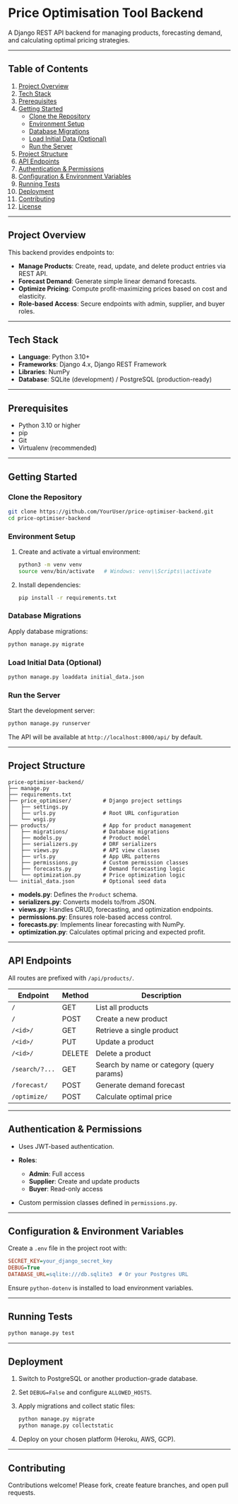 # Price Optimisation Tool Backend

A Django REST API backend for managing products, forecasting demand, and calculating optimal pricing strategies.

---

## Table of Contents
1. [Project Overview](#project-overview)
2. [Tech Stack](#tech-stack)
3. [Prerequisites](#prerequisites)
4. [Getting Started](#getting-started)
   - [Clone the Repository](#clone-the-repository)
   - [Environment Setup](#environment-setup)
   - [Database Migrations](#database-migrations)
   - [Load Initial Data (Optional)](#load-initial-data-optional)
   - [Run the Server](#run-the-server)
5. [Project Structure](#project-structure)
6. [API Endpoints](#api-endpoints)
7. [Authentication & Permissions](#authentication--permissions)
8. [Configuration & Environment Variables](#configuration--environment-variables)
9. [Running Tests](#running-tests)
10. [Deployment](#deployment)
11. [Contributing](#contributing)
12. [License](#license)

---

## Project Overview
This backend provides endpoints to:
- **Manage Products**: Create, read, update, and delete product entries via REST API.
- **Forecast Demand**: Generate simple linear demand forecasts.
- **Optimize Pricing**: Compute profit-maximizing prices based on cost and elasticity.
- **Role-based Access**: Secure endpoints with admin, supplier, and buyer roles.

---

## Tech Stack
- **Language**: Python 3.10+
- **Frameworks**: Django 4.x, Django REST Framework
- **Libraries**: NumPy
- **Database**: SQLite (development) / PostgreSQL (production-ready)

---

## Prerequisites
- Python 3.10 or higher
- pip
- Git
- Virtualenv (recommended)

---

## Getting Started

### Clone the Repository
```bash
git clone https://github.com/YourUser/price-optimiser-backend.git
cd price-optimiser-backend
```

### Environment Setup

1. Create and activate a virtual environment:

   ```bash
   python3 -m venv venv
   source venv/bin/activate   # Windows: venv\\Scripts\\activate
   ```
2. Install dependencies:

   ```bash
   pip install -r requirements.txt
   ```

### Database Migrations

Apply database migrations:

```bash
python manage.py migrate
```

### Load Initial Data (Optional)

```bash
python manage.py loaddata initial_data.json
```

### Run the Server

Start the development server:

```bash
python manage.py runserver
```

The API will be available at `http://localhost:8000/api/` by default.

---

## Project Structure

```
price-optimiser-backend/
├── manage.py
├── requirements.txt
├── price_optimiser/          # Django project settings
│   ├── settings.py
│   ├── urls.py               # Root URL configuration
│   └── wsgi.py
├── products/                 # App for product management
│   ├── migrations/           # Database migrations
│   ├── models.py             # Product model
│   ├── serializers.py        # DRF serializers
│   ├── views.py              # API view classes
│   ├── urls.py               # App URL patterns
│   ├── permissions.py        # Custom permission classes
│   ├── forecasts.py          # Demand forecasting logic
│   └── optimization.py       # Price optimization logic
└── initial_data.json         # Optional seed data
```

* **models.py**: Defines the `Product` schema.
* **serializers.py**: Converts models to/from JSON.
* **views.py**: Handles CRUD, forecasting, and optimization endpoints.
* **permissions.py**: Ensures role-based access control.
* **forecasts.py**: Implements linear forecasting with NumPy.
* **optimization.py**: Calculates optimal pricing and expected profit.

---

## API Endpoints

All routes are prefixed with `/api/products/`.

| Endpoint       | Method | Description                               |
| -------------- | ------ | ----------------------------------------- |
| `/`            | GET    | List all products                         |
| `/`            | POST   | Create a new product                      |
| `/<id>/`       | GET    | Retrieve a single product                 |
| `/<id>/`       | PUT    | Update a product                          |
| `/<id>/`       | DELETE | Delete a product                          |
| `/search/?...` | GET    | Search by name or category (query params) |
| `/forecast/`   | POST   | Generate demand forecast                  |
| `/optimize/`   | POST   | Calculate optimal price                   |

---

## Authentication & Permissions

* Uses JWT-based authentication.
* **Roles**:

  * **Admin**: Full access
  * **Supplier**: Create and update products
  * **Buyer**: Read-only access
* Custom permission classes defined in `permissions.py`.

---

## Configuration & Environment Variables

Create a `.env` file in the project root with:

```ini
SECRET_KEY=your_django_secret_key
DEBUG=True
DATABASE_URL=sqlite:///db.sqlite3  # Or your Postgres URL
```

Ensure `python-dotenv` is installed to load environment variables.

---

## Running Tests

```bash
python manage.py test
```

---

## Deployment

1. Switch to PostgreSQL or another production-grade database.
2. Set `DEBUG=False` and configure `ALLOWED_HOSTS`.
3. Apply migrations and collect static files:

   ```bash
   python manage.py migrate
   python manage.py collectstatic
   ```
4. Deploy on your chosen platform (Heroku, AWS, GCP).

---

## Contributing

Contributions welcome! Please fork, create feature branches, and open pull requests.


```
```

